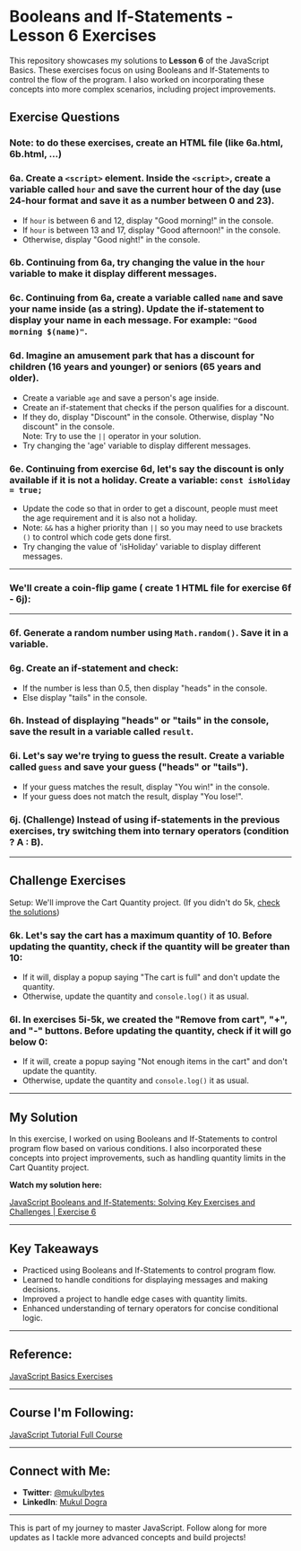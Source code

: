 # Booleans and If-Statements - Lesson 6 Exercises

This repository showcases my solutions to **Lesson 6** of the JavaScript Basics. These exercises focus on using Booleans and If-Statements to control the flow of the program. I also worked on incorporating these concepts into more complex scenarios, including project improvements.

## Exercise Questions

### Note: to do these exercises, create an HTML file (like 6a.html, 6b.html, ...)

### 6a. Create a `<script>` element. Inside the `<script>`, create a variable called `hour` and save the current hour of the day (use 24-hour format and save it as a number between 0 and 23).

- If `hour` is between 6 and 12, display "Good morning!" in the console.
- If `hour` is between 13 and 17, display "Good afternoon!" in the console.
- Otherwise, display "Good night!" in the console.

### 6b. Continuing from 6a, try changing the value in the `hour` variable to make it display different messages.

### 6c. Continuing from 6a, create a variable called `name` and save your name inside (as a string). Update the if-statement to display your name in each message. For example: `"Good morning $(name)"`.

### 6d. Imagine an amusement park that has a discount for children (16 years and younger) or seniors (65 years and older).

- Create a variable `age` and save a person's age inside.
- Create an if-statement that checks if the person qualifies for a discount.
- If they do, display "Discount" in the console. Otherwise, display "No discount" in the console.<br> Note: Try to use the `||` operator in your solution.
- Try changing the 'age' variable to display different messages.

### 6e. Continuing from exercise 6d, let's say the discount is only available if it is not a holiday. Create a variable: `const isHoliday = true;`

- Update the code so that in order to get a discount, people must meet the age requirement and it is also not a holiday.
- Note: `&&` has a higher priority than `||` so you may need to use brackets `()` to control which code gets done first.
- Try changing the value of 'isHoliday' variable to display different messages.

---
### We'll create a coin-flip game ( create 1 HTML file for exercise 6f - 6j):
---
### 6f. Generate a random number using `Math.random()`. Save it in a variable.

### 6g. Create an if-statement and check:

- If the number is less than 0.5, then display "heads" in the console.
- Else display "tails" in the console.

### 6h. Instead of displaying "heads" or "tails" in the console, save the result in a variable called `result`.

### 6i. Let's say we're trying to guess the result. Create a variable called `guess` and save your guess ("heads" or "tails").

- If your guess matches the result, display "You win!" in the console.
- If your guess does not match the result, display "You lose!".

### 6j. (Challenge) Instead of using if-statements in the previous exercises, try switching them into ternary operators (condition ? A : B).

---

## Challenge Exercises

Setup: We'll improve the Cart Quantity project. (If you didn't do 5k, [check the solutions](https://github.com/mukulbytes/js-projects-and-exercises/blob/master/Exercises/Exercise-5-(Variables)/5h%20-%205k%20(Cart%20Quantity).html))

### 6k. Let's say the cart has a maximum quantity of 10. Before updating the quantity, check if the quantity will be greater than 10:

- If it will, display a popup saying "The cart is full" and don't update the quantity.
- Otherwise, update the quantity and `console.log()` it as usual.

### 6l. In exercises 5i-5k, we created the "Remove from cart", "+", and "-" buttons. Before updating the quantity, check if it will go below 0:

- If it will, create a popup saying "Not enough items in the cart" and don't update the quantity.
- Otherwise, update the quantity and `console.log()` it as usual.

---

## My Solution

In this exercise, I worked on using Booleans and If-Statements to control program flow based on various conditions. I also incorporated these concepts into project improvements, such as handling quantity limits in the Cart Quantity project.

**Watch my solution here:**

[JavaScript Booleans and If-Statements: Solving Key Exercises and Challenges | Exercise 6](https://youtu.be/haDz-g7PYFk?feature=shared)

---

## Key Takeaways

- Practiced using Booleans and If-Statements to control program flow.
- Learned to handle conditions for displaying messages and making decisions.
- Improved a project to handle edge cases with quantity limits.
- Enhanced understanding of ternary operators for concise conditional logic.

---

## Reference:

[JavaScript Basics Exercises](https://github.com/SuperSimpleDev/javascript-course/tree/main/1-exercise-solutions/lesson-06)

---

## Course I'm Following:

[JavaScript Tutorial Full Course](https://www.youtube.com/watch?v=EerdGm-ehJQ)

---

## Connect with Me:

- **Twitter**: [@mukulbytes](https://x.com/mukulbytes)
- **LinkedIn**: [Mukul Dogra](https://www.linkedin.com/in/mukul-dogra-520345307/)

---

This is part of my journey to master JavaScript. Follow along for more updates as I tackle more advanced concepts and build projects!
